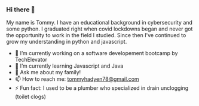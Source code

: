 ### Hi there 👋
My name is Tommy. I have an educational background in cybersecurity and some python. I graduated right when covid lockdowns began and never got the opportunity to work in the field I studied. Since then I've continued to grow my understanding in python and javascript. 

- 🔭 I’m currently working on a software developement bootcamp by TechElevator
- 🌱 I’m currently learning Javascript and Java
- 💬 Ask me about my family!
- 📫 How to reach me: tommyhadyen78@gmail.com
- ⚡ Fun fact: I used to be a plumber who specialized in drain unclogging (toilet clogs)

<!--
**hayden7857/hayden7857** is a ✨ _special_ ✨ repository because its `README.md` (this file) appears on your GitHub profile.

Here are some ideas to get you started:

- 🔭 I’m currently working on a software developement bootcamp by TechElevator
- 🌱 I’m currently learning Javascript and Java
- 💬 Ask me about my family!
- 📫 How to reach me: tommyhadyen78@gmail.com
- ⚡ Fun fact: I used to be a plumber who specialized in drain unclogging (toilet clogs)
-->
